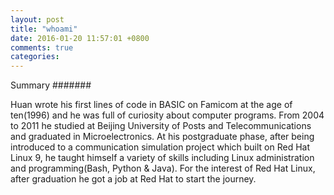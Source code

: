 ```yaml
---
layout: post
title: "whoami"
date: 2016-01-20 11:57:01 +0800
comments: true
categories:
---
```

Summary
#######

Huan wrote his first lines of code in BASIC on Famicom at the age of ten(1996) and he was full of curiosity about computer programs. From 2004 to 2011 he studied at Beijing University of Posts and Telecommunications and graduated in Microelectronics. At his postgraduate phase, after being introduced to a communication simulation project which built on Red Hat Linux 9, he taught himself a variety of skills including Linux administration and programming(Bash, Python & Java). For the interest of Red Hat Linux, after graduation he got a job at Red Hat to start the journey.
